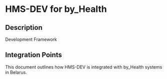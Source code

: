 # HMS-DEV for by_Health

## Description

Development Framework

## Integration Points

This document outlines how HMS-DEV is integrated with by_Health systems in Belarus.
